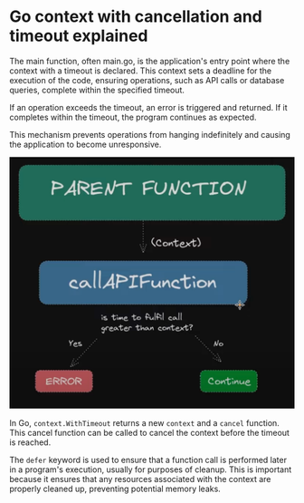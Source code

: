 # Go context with cancellation and timeout explained 

The main function, often main.go, is the application's entry point where the context with a timeout is declared. This context sets a deadline for the execution of the code, ensuring operations, such as API calls or database queries, complete within the specified timeout. 

If an operation exceeds the timeout, an error is triggered and returned. If it completes within the timeout, the program continues as expected. 

This mechanism prevents operations from hanging indefinitely and causing the application to become unresponsive.

![go context](go-context.png)

In Go, `context.WithTimeout` returns a new `context` and a `cancel` function. This cancel function can be called to cancel the context before the timeout is reached.

The `defer` keyword is used to ensure that a function call is performed later in a program's execution, usually for purposes of cleanup. This is important because it ensures that any resources associated with the context are properly cleaned up, preventing potential memory leaks.